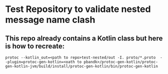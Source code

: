 # Test Repository to validate nested message name clash

## This repo already contains a Kotlin class but here is how to recreate:
`protoc --kotlin_out=<path to repo>test-nested/out -I. proto/*.proto  --plugin=protoc-gen-kotlin=<oath to pbandk>/protoc-gen-kotlin/protoc-gen-kotlin-jvm/build/install/protoc-gen-kotlin/bin/protoc-gen-kotlin`
